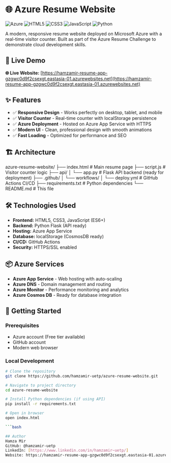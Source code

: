 # 🌐 Azure Resume Website

![Azure](https://img.shields.io/badge/Azure-0089D6?style=for-the-badge&logo=microsoft-azure&logoColor=white)
![HTML5](https://img.shields.io/badge/HTML5-E34F26?style=for-the-badge&logo=html5&logoColor=white)
![CSS3](https://img.shields.io/badge/CSS3-1572B6?style=for-the-badge&logo=css3&logoColor=white)
![JavaScript](https://img.shields.io/badge/JavaScript-F7DF1E?style=for-the-badge&logo=javascript&logoColor=black)
![Python](https://img.shields.io/badge/Python-3776AB?style=for-the-badge&logo=python&logoColor=white)

A modern, responsive resume website deployed on Microsoft Azure with a real-time visitor counter. Built as part of the Azure Resume Challenge to demonstrate cloud development skills.

## 🚀 Live Demo

**🌐 Live Website:** [https://hamzamir-resume-app-gzgwc0d9f2csexgt.eastasia-01.azurewebsites.net](https://hamzamir-resume-app-gzgwc0d9f2csexgt.eastasia-01.azurewebsites.net)

## ✨ Features

- ✅ **Responsive Design** - Works perfectly on desktop, tablet, and mobile
- ✅ **Visitor Counter** - Real-time counter with localStorage persistence
- ✅ **Azure Deployment** - Hosted on Azure App Service with HTTPS
- ✅ **Modern UI** - Clean, professional design with smooth animations
- ✅ **Fast Loading** - Optimized for performance and SEO

## 🏗️ Architecture
azure-resume-website/
├── index.html # Main resume page
├── script.js # Visitor counter logic
├── api/
│ └── app.py # Flask API backend (ready for deployment)
├── .github/
│ └── workflows/
│ └── deploy.yml # GitHub Actions CI/CD
├── requirements.txt # Python dependencies
└── README.md # This file


## 🛠️ Technologies Used

- **Frontend:** HTML5, CSS3, JavaScript (ES6+)
- **Backend:** Python Flask (API ready)
- **Hosting:** Azure App Service
- **Database:** localStorage (CosmosDB ready)
- **CI/CD:** GitHub Actions
- **Security:** HTTPS/SSL enabled

## 📦 Azure Services

- **Azure App Service** - Web hosting with auto-scaling
- **Azure DNS** - Domain management and routing
- **Azure Monitor** - Performance monitoring and analytics
- **Azure Cosmos DB** - Ready for database integration

## 🚀 Getting Started

### Prerequisites
- Azure account (Free tier available)
- GitHub account
- Modern web browser

### Local Development
```bash
# Clone the repository
git clone https://github.com/hamzamir-uetp/azure-resume-website.git

# Navigate to project directory
cd azure-resume-website

# Install Python dependencies (if using API)
pip install -r requirements.txt

# Open in browser
open index.html

```bash

## Author
Hamza Mir
GitHub: @hamzamir-uetp
LinkedIn: [https://www.linkedin.com/in/hamzamir~uetp/]
Website: https://hamzamir-resume-app-gzgwc0d9f2csexgt.eastasia-01.azurewebsites.net
